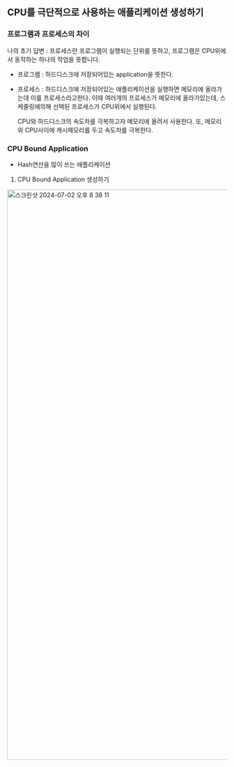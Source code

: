 ## CPU를 극단적으로 사용하는 애플리케이션 생성하기

### 프로그램과 프로세스의 차이
나의 초기 답변 : 프로세스란 프로그램이 실행되는 단위를 뜻하고, 프로그램은 CPU위에서 동작하는 하나의 작업을 뜻합니다.
- 프로그램 : 
  하드디스크에 저장되어있는 application을 뜻한다.
- 프로세스 : 
  하드디스크에 저장되어있는 애플리케이션을 실행하면 메모리에 올라가는데 이를 프로세스라고한다.
  이때 여러개의 프로세스가 메모리에 올라가있는데, 스케줄링에의해 선택된 프로세스가 CPU위에서 실행된다.
   
  CPU와 하드디스크의 속도차를 극복하고자 메모리에 올려서 사용한다.
  또, 메모리와 CPU사이에 캐시메모리를 두고 속도차를 극복한다.

### CPU Bound Application
- Hash연산을 많이 쓰는 애플리케이션

1. CPU Bound Application 생성하기
<img width="1309" alt="스크린샷 2024-07-02 오후 8 38 11" src="https://github.com/corrvax/cloud/assets/54795404/93027cb4-d028-4bb2-8380-ca029d903fae">


